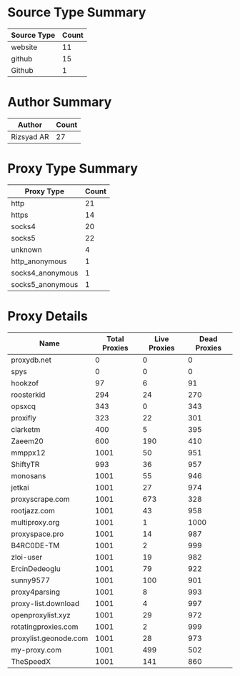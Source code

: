 # Source Type Summary

| Source Type | Count |
|-------------|-------|
| website | 11 |
| github | 15 |
| Github | 1 |


# Author Summary

| Author | Count |
|--------|-------|
| Rizsyad AR | 27 |


# Proxy Type Summary

| Proxy Type | Count |
|------------|-------|
| http | 21 |
| https | 14 |
| socks4 | 20 |
| socks5 | 22 |
| unknown | 4 |
| http_anonymous | 1 |
| socks4_anonymous | 1 |
| socks5_anonymous | 1 |


# Proxy Details

| Name | Total Proxies | Live Proxies | Dead Proxies |
|------|---------------|--------------|---------------|
| proxydb.net | 0 | 0 | 0 |
| spys | 0 | 0 | 0 |
| hookzof | 97 | 6 | 91 |
| roosterkid | 294 | 24 | 270 |
| opsxcq | 343 | 0 | 343 |
| proxifly | 323 | 22 | 301 |
| clarketm | 400 | 5 | 395 |
| Zaeem20 | 600 | 190 | 410 |
| mmppx12 | 1001 | 50 | 951 |
| ShiftyTR | 993 | 36 | 957 |
| monosans | 1001 | 55 | 946 |
| jetkai | 1001 | 27 | 974 |
| proxyscrape.com | 1001 | 673 | 328 |
| rootjazz.com | 1001 | 43 | 958 |
| multiproxy.org | 1001 | 1 | 1000 |
| proxyspace.pro | 1001 | 14 | 987 |
| B4RC0DE-TM | 1001 | 2 | 999 |
| zloi-user | 1001 | 19 | 982 |
| ErcinDedeoglu | 1001 | 79 | 922 |
| sunny9577 | 1001 | 100 | 901 |
| proxy4parsing | 1001 | 8 | 993 |
| proxy-list.download | 1001 | 4 | 997 |
| openproxylist.xyz | 1001 | 29 | 972 |
| rotatingproxies.com | 1001 | 2 | 999 |
| proxylist.geonode.com | 1001 | 28 | 973 |
| my-proxy.com | 1001 | 499 | 502 |
| TheSpeedX | 1001 | 141 | 860 |
